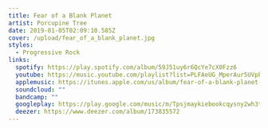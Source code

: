 ```yaml
---
title: Fear of a Blank Planet
artist: Porcupine Tree
date: 2019-01-05T02:09:10.585Z
cover: /upload/fear_of_a_blank_planet.jpg
styles:
  - Progressive Rock
links:
  spotify: https://play.spotify.com/album/59J51uy6r6QcYe7cX0Fzz6
  youtube: https://music.youtube.com/playlist?list=PLFAeUG_MperAur5UVpbwIuwAqjmaxShHG
  applemusic: https://itunes.apple.com/us/album/fear-of-a-blank-planet-live/992119577?i=992119579&uo=4
  soundcloud: ""
  bandcamp: ""
  googleplay: https://play.google.com/music/m/Tpsjmaykiebookcqysny2wh3t6u?signup_if_needed=1
  deezer: https://www.deezer.com/album/173835572
---
```

